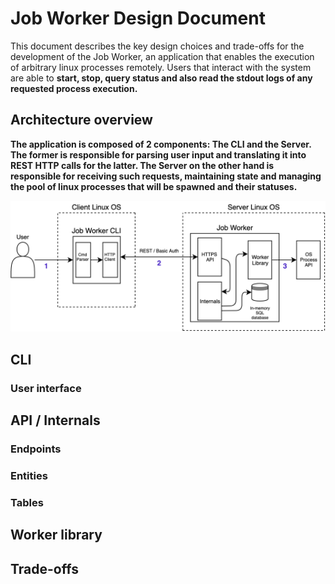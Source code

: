 # Job Worker Design Document

This document describes the key design choices and trade-offs for the development of the Job Worker, an application
that enables the execution of arbitrary linux processes remotely. Users that interact with the system are able to <strong>start, stop,
query status and also read the stdout logs of any requested process execution.

## Architecture overview

The application is composed of 2 components: The CLI and the Server. The former is responsible for parsing user input and translating it
into REST HTTP calls for the latter. The Server on the other hand is responsible for receiving such requests, maintaining state and managing
the pool of linux processes that will be spawned and their statuses.

![Architecture](../assets/images/architecture.png)

## CLI

### User interface

## API / Internals

### Endpoints

### Entities

### Tables

## Worker library

## Trade-offs